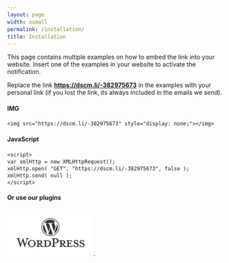 ```yaml
---
layout: page
width: xsmall
permalink: /installation/
title: Installation
---
```


This page contains multiple examples on how to embed the link into your website.
Insert one of the examples in your website to activate the notification. 

Replace the link <b>https://dscm.li/-382975673</b> in the examples with your personal link (if you lost the link, its always included in the emails we send).

#### IMG

```
<img src="https://dscm.li/-382975673" style="display: none;"></img>
```

#### JavaScript
```
<script>
var xmlHttp = new XMLHttpRequest();
xmlHttp.open( "GET", "https://dscm.li/-382975673", false );
xmlHttp.send( null );
</script>
```

#### Or use our plugins

<a href="https://wordpress.org/plugins/did-someone-clone-me/" style="border-bottom:0px;"><img src="/assets/img/wp.png" style="max-width: 200px; height: auto;"></a>.

